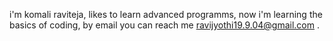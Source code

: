 i'm komali raviteja,
likes to learn advanced programms,
now i'm learning the basics of coding,
by email you can reach me ravijyothi19.9.04@gmail.com .

<!---
komaliraviteja/komaliraviteja is a ✨ special ✨ repository because its `README.md` (this file) appears on your GitHub profile.
You can click the Preview link to take a look at your changes.
--->
